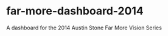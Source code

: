 far-more-dashboard-2014
=======================

A dashboard for the 2014 Austin Stone Far More Vision Series
